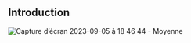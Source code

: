 ## Introduction
![Capture d’écran 2023-09-05 à 18 46 44 - Moyenne](https://github.com/mehdi-ousfane/example1-mobile-expo-builder/assets/64252905/8444fa21-3d31-4ba2-9809-74af2b03b375)
